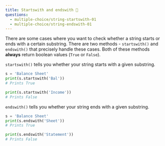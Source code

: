 ```yaml
---
title: Startswith and endswith 📐
questions:
  - multiple-choice/string-startswith-01
  - multiple-choice/string-endswith-01
---
```


There are some cases where you want to check whether a string starts or ends with a certain substring. There are two methods - `startswith()` and `endswith()` that precisely handle these cases. Both of these methods **always** return boolean values (`True` or `False`).

`startswith()` tells you whether your string starts with a given substring.

```python
s = 'Balance Sheet'
print(s.startswith('Bal'))
# Prints True

print(s.startswith('Income'))
# Prints False
```

`endswith()` tells you whether your string ends with a given substring.

```python
s = 'Balance Sheet'
print(s.endswith('Sheet'))
# Prints True

print(s.endswith('Statement'))
# Prints False
```
